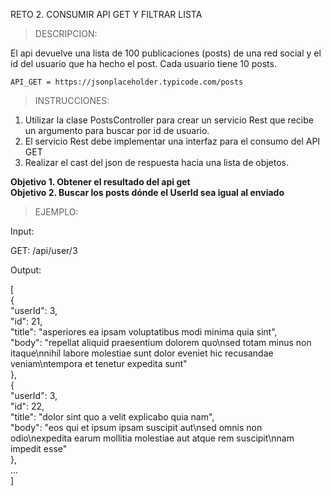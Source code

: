 RETO 2. CONSUMIR API GET Y FILTRAR LISTA

>DESCRIPCION: 

  El api devuelve una lista de 100 publicaciones (posts) de una red social 
  y el id del usuario que ha hecho el post. Cada usuario tiene 10 posts.

    API_GET = https://jsonplaceholder.typicode.com/posts

>INSTRUCCIONES:

  1. Utilizar la clase PostsController para crear un servicio Rest que recibe 
     un argumento para buscar por id de usuario.
  2. El servicio Rest debe implementar una interfaz para el consumo del API GET
  3. Realizar el cast del json de respuesta hacia una lista de objetos. 


  
  **Objetivo 1. Obtener el resultado del api get**  
  **Objetivo 2. Buscar los posts dónde el UserId sea igual al enviado**
  

>EJEMPLO:

  Input:

  GET: /api/user/3

  Output:

  [  
    {  
          "userId": 3,  
          "id": 21,  
          "title": "asperiores ea ipsam voluptatibus modi minima quia sint",  
          "body": "repellat aliquid praesentium dolorem quo\nsed totam minus non itaque\nnihil labore molestiae sunt dolor eveniet hic recusandae veniam\ntempora et tenetur expedita sunt"  
      },  
      {  
          "userId": 3,  
          "id": 22,  
          "title": "dolor sint quo a velit explicabo quia nam",  
          "body": "eos qui et ipsum ipsam suscipit aut\nsed omnis non odio\nexpedita earum mollitia molestiae aut atque rem suscipit\nnam impedit esse"  
      },  
      ...  
  ]  
